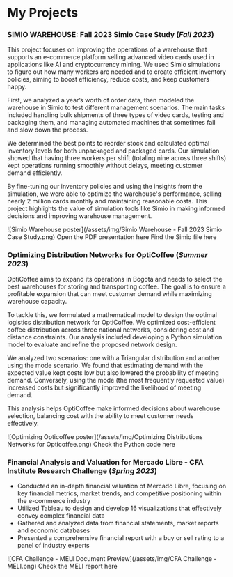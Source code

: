 # My Projects

### SIMIO WAREHOUSE: Fall 2023 Simio Case Study (_Fall 2023_)
This project focuses on improving the operations of a warehouse that supports an e-commerce platform selling advanced video cards used in applications like AI and cryptocurrency mining. We used Simio simulations to figure out how many workers are needed and to create efficient inventory policies, aiming to boost efficiency, reduce costs, and keep customers happy.

First, we analyzed a year’s worth of order data, then modeled the warehouse in Simio to test different management scenarios. The main tasks included handling bulk shipments of three types of video cards, testing and packaging them, and managing automated machines that sometimes fail and slow down the process.

We determined the best points to reorder stock and calculated optimal inventory levels for both unpackaged and packaged cards. Our simulation showed that having three workers per shift (totaling nine across three shifts) kept operations running smoothly without delays, meeting customer demand efficiently.

By fine-tuning our inventory policies and using the insights from the simulation, we were able to optimize the warehouse's performance, selling nearly 2 million cards monthly and maintaining reasonable costs. This project highlights the value of simulation tools like Simio in making informed decisions and improving warehouse management.

![Simio Warehouse poster](/assets/img/Simio Warehouse - Fall 2023 Simio Case Study.png)
Open the PDF presentation here
Find the Simio file here

### Optimizing Distribution Networks for OptiCoffee (_Summer 2023_)
OptiCoffee aims to expand its operations in Bogotá and needs to select the best warehouses for storing and transporting coffee. The goal is to ensure a profitable expansion that can meet customer demand while maximizing warehouse capacity.

To tackle this, we formulated a mathematical model to design the optimal logistics distribution network for OptiCoffee. We optimized cost-efficient coffee distribution across three national networks, considering cost and distance constraints. Our analysis included developing a Python simulation model to evaluate and refine the proposed network design.

We analyzed two scenarios: one with a Triangular distribution and another using the mode scenario. We found that estimating demand with the expected value kept costs low but also lowered the probability of meeting demand. Conversely, using the mode (the most frequently requested value) increased costs but significantly improved the likelihood of meeting demand.

This analysis helps OptiCoffee make informed decisions about warehouse selection, balancing cost with the ability to meet customer needs effectively.

![Optimizing Opticoffee poster](/assets/img/Optimizing Distributions Networks for Opticoffee.png)
Check the Python code here

### Financial Analysis and Valuation for Mercado Libre - CFA Institute Research Challenge (_Spring 2023_)
- Conducted an in-depth financial valuation of Mercado Libre, focusing on key financial metrics, market trends, and competitive positioning within the e-commerce industry
- Utilized Tableau to design and develop 16 visualizations that effectively convey complex financial data
- Gathered and analyzed data from financial statements, market reports and economic databases
- Presented a comprehensive financial report with a buy or sell rating to a panel of industry experts

![CFA Challenge - MELI Document Preview](/assets/img/CFA Challenge - MELI.png)
Check the MELI report here
